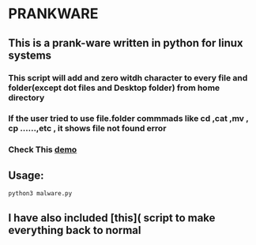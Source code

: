 # PRANKWARE

## This is a prank-ware written in python for linux systems

### This script will add and zero witdh character to every file and folder(except dot files and Desktop folder) from home directory

### If the user tried to use file.folder commmads like cd  ,cat ,mv , cp ......,etc , it shows file not found error

### Check This [demo](https://raw.githubusercontent.com/arxhr007/prankware/main/%E2%80%8Bdemo-2022-05-18_19.15.48.mkv)
  
## Usage:

```shell script
python3 malware.py
```

## I have also included [this]( script to make everything back to normal
